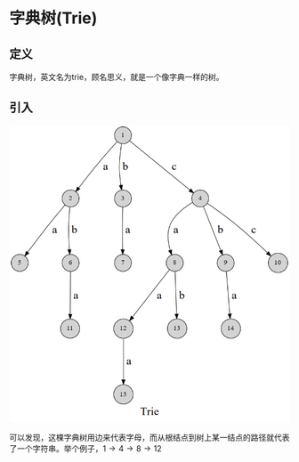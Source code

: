 # 字典树(Trie)

## 定义

字典树，英文名为trie，顾名思义，就是一个像字典一样的树。

## 引入

![alt text](image.png)

可以发现，这棵字典树用边来代表字母，而从根结点到树上某一结点的路径就代表了一个字符串。举个例子，$1\rightarrow 4\rightarrow 8\rightarrow 12$














































































